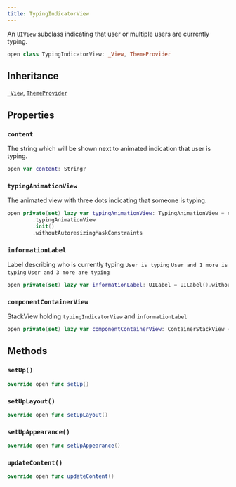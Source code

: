```yaml
---
title: TypingIndicatorView
---
```


An `UIView` subclass indicating that user or multiple users are currently typing.

``` swift
open class TypingIndicatorView: _View, ThemeProvider 
```

## Inheritance

[`_View`](../../common-views/_view), [`ThemeProvider`](../../utils/theme-provider)

## Properties

### `content`

The string which will be shown next to animated indication that user is typing.

``` swift
open var content: String? 
```

### `typingAnimationView`

The animated view with three dots indicating that someone is typing.

``` swift
open private(set) lazy var typingAnimationView: TypingAnimationView = components
        .typingAnimationView
        .init()
        .withoutAutoresizingMaskConstraints
```

### `informationLabel`

Label describing who is currently typing
`User is typing`
`User and 1 more is typing`
`User and 3 more are typing`

``` swift
open private(set) lazy var informationLabel: UILabel = UILabel().withoutAutoresizingMaskConstraints
```

### `componentContainerView`

StackView holding `typingIndicatorView` and `informationLabel`

``` swift
open private(set) lazy var componentContainerView: ContainerStackView = ContainerStackView().withoutAutoresizingMaskConstraints
```

## Methods

### `setUp()`

``` swift
override open func setUp() 
```

### `setUpLayout()`

``` swift
override open func setUpLayout() 
```

### `setUpAppearance()`

``` swift
override open func setUpAppearance() 
```

### `updateContent()`

``` swift
override open func updateContent() 
```
